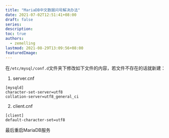 ```yaml
---
title: "MariaDB中文数据问号解决办法"
date: 2021-07-02T12:51:41+08:00
draft: false
series:
description:
toc: true
authors:
  - zemelling
lastmod: 2021-08-29T13:09:56+08:00
featuredImage:
---
```


在`/etc/mysql/conf.d`文件夹下修改如下文件的内容，若文件不存在的话就新建：

1. server.cnf
  ```
[mysqld]
character-set-server=utf8 
collation-server=utf8_general_ci
```
2. client.cnf
  ```
[client]
default-character-set=utf8
```

最后重启MariaDB服务